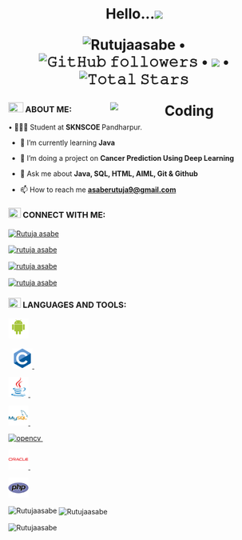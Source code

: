 

<!--
**Rutujaasabe/Rutujaasabe** is a ✨ _special_ ✨ repository because its `README.md` (this file) appears on your GitHub profile.

Here are some ideas to get you started:

- 🔭 I’m currently working on ...
- 🌱 I’m currently learning ...
- 👯 I’m looking to collaborate on ...
- 🤔 I’m looking for help with ...
- 💬 Ask me about ...
- 📫 How to reach me: ...
- 😄 Pronouns: ...
- ⚡ Fun fact: ...
-->
<h1 align="center">Hello...<img src="C:\Users\ADMIN\Downloads", I'm Rutuja Asabe</h1>
<p align="center">
  <img src="https://komarev.com/ghpvc/?username=Rutujaasabe&label=Profile%20views&color=0e75b6&style=flat" alt="Rutujaasabe" /> •  
  <img alt="𝙶𝚒𝚝𝙷𝚞𝚋 𝚏𝚘𝚕𝚕𝚘𝚠𝚎𝚛𝚜" src="https://img.shields.io/github/followers/Rutujaasabe?label=Followers&style=social"> •
  <a href="https://user-badge.committers.top/india_private/Rutujaasabe"><img src="https://user-badge.committers.top/india_private/Rutujaasabe.svg"></a>  •
  <img src="https://img.shields.io/github/stars/Rutujaasabe?label=Stars" alt="𝚃𝚘𝚝𝚊𝚕 𝚂𝚝𝚊𝚛𝚜"> 
</p>
<img align="right" alt="Coding" Width="300" src="https://user-images.githubusercontent.com/59734313/157189039-c09b3e38-9f42-42c0-ab54-14f1574190a7.gif" width="36px"/> 
<h3 align="left"><img src="http://bestanimations.com/Signs&Shapes/Arrows/Right/right-arrow-24.gif" height="20" width="30" > ABOUT ME:</h3>
 <p align="left"> • 👩🏻‍🎓 Student at <strong>SKNSCOE </strong> Pandharpur.</p>

- 🌱 I’m currently learning **Java**

- 👯 I’m doing a project on  **Cancer Prediction Using Deep Learning**

- 💬 Ask me about **Java, SQL, HTML, AIML, Git & Github**

- 📫 How to reach me **asaberutuja9@gmail.com**

<h3 align="left"><img src="http://bestanimations.com/Signs&Shapes/Arrows/Right/right-arrow-24.gif"  height="20" width="25" > CONNECT WITH ME:</h3>
<p align="left">
<a href="https://twitter.com/RutujaAsabe" target="blank"><img align="center" src="https://raw.githubusercontent.com/rahuldkjain/github-profile-readme-generator/master/src/images/icons/Social/twitter.svg" alt="Rutuja asabe" height="30" width="40" /></a>&nbsp;&nbsp;&nbsp;

<a href="https://www.linkedin.com/in/rutujaasabe/" target="blank"><img align="center" src="https://raw.githubusercontent.com/rahuldkjain/github-profile-readme-generator/master/src/images/icons/Social/linked-in-alt.svg" alt="rutuja asabe" height="30" width="40" /></a>&nbsp;&nbsp;&nbsp;

<a href="https://medium.com/rutuja asabe" target="blank"><img align="center" src="https://raw.githubusercontent.com/rahuldkjain/github-profile-readme-generator/master/src/images/icons/Social/medium.svg" alt="rutuja asabe" height="30" width="40" /></a>&nbsp;&nbsp;&nbsp;

<a href="https://www.hackerrank.com/asaberutuja9" target="blank"><img align="center" src="https://raw.githubusercontent.com/rahuldkjain/github-profile-readme-generator/master/src/images/icons/Social/hackerrank.svg" alt="rutuja asabe" height="30" width="40" /></a>
</p>

<h3 align="left"><img src="http://bestanimations.com/Signs&Shapes/Arrows/Right/right-arrow-24.gif"  height="20" width="25" > LANGUAGES AND TOOLS:</h3>

<p align="left"> <a href="https://developer.android.com" target="_blank" rel="noreferrer">
<img src="https://raw.githubusercontent.com/devicons/devicon/master/icons/android/android-original-wordmark.svg" alt="android" width="40" height="40"/> </a></br></br>&nbsp;
 <a href="https://www.cprogramming.com/" target="_blank" rel="noreferrer">
<img src="https://raw.githubusercontent.com/devicons/devicon/master/icons/c/c-original.svg" alt="c" width="40" height="40"/> </a>&nbsp;&nbsp;&nbsp;&nbsp;

 <a href="https://www.java.com" target="blank" rel="noreferrer"> <img src="https://raw.githubusercontent.com/devicons/devicon/master/icons/java/java-original.svg" alt="java" width="40" height="40"/> </a>&nbsp;&nbsp;&nbsp;&nbsp;

 <a href="https://www.mysql.com/" target="blank" rel="noreferrer"> <img src="https://raw.githubusercontent.com/devicons/devicon/master/icons/mysql/mysql-original-wordmark.svg" alt="mysql" width="40" height="40"/> </a> &nbsp;&nbsp;&nbsp;&nbsp;

<a href="https://opencv.org/" target="blank" rel="noreferrer"> <img src="https://www.vectorlogo.zone/logos/opencv/opencv-icon.svg" alt="opencv" width="40" height="40"/> </a>&nbsp;&nbsp;&nbsp;&nbsp;

 <a href="https://www.oracle.com/" target="blank" rel="noreferrer"> <img src="https://raw.githubusercontent.com/devicons/devicon/master/icons/oracle/oracle-original.svg" alt="oracle" width="40" height="40"/> </a>&nbsp;&nbsp;&nbsp;&nbsp;

 <a href="https://www.php.net" target="blank" rel="noreferrer"> <img src="https://raw.githubusercontent.com/devicons/devicon/master/icons/php/php-original.svg" alt="php" width="40" height="40"/> </a> </p>

<p><img align="left" src="https://github-readme-stats.vercel.app/api/top-langs?username=Rutujaasabe&show_icons=true&locale=en&layout=compact" alt="Rutujaasabe" /></p>

<p>&nbsp;<img align="center" src="https://github-readme-stats.vercel.app/api?username=Rutujaasabe&show_icons=true&locale=en" alt="Rutujaasabe" /></p>

<p><img align="center" src="https://github-readme-streak-stats.herokuapp.com/?user=Rutujaasabe&" alt="Rutujaasabe" /></p>

